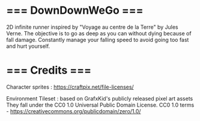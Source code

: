 # === DownDownWeGo === #

2D infinite runner inspired by "Voyage au centre de la Terre" by Jules Verne.
The objective is to go as deep as you can without dying because of fall damage.
Constantly manage your falling speed to avoid going too fast and hurt yourself.


# === Credits === #

Character sprites : https://craftpix.net/file-licenses/

Environment Tileset : based on GrafxKid's publicly released pixel art assets
They fall under the CC0 1.0 Universal Public Domain License.
CC0 1.0 terms - https://creativecommons.org/publicdomain/zero/1.0/